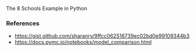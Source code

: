 
The 8 Schools Example in Python

### References

- https://gist.github.com/sharanry/9ffcc062516739ec02bd0e99109344b3
- https://docs.pymc.io/notebooks/model_comparison.html
